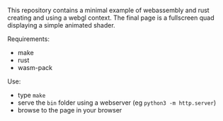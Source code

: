 This repository contains a minimal example of webassembly and rust creating
and using a webgl context. The final page is a fullscreen quad displaying
a simple animated shader.


Requirements:
 - make
 - rust
 - wasm-pack


Use:
 - type `make`
 - serve the `bin` folder using a webserver (eg `python3 -m http.server`)
 - browse to the page in your browser
